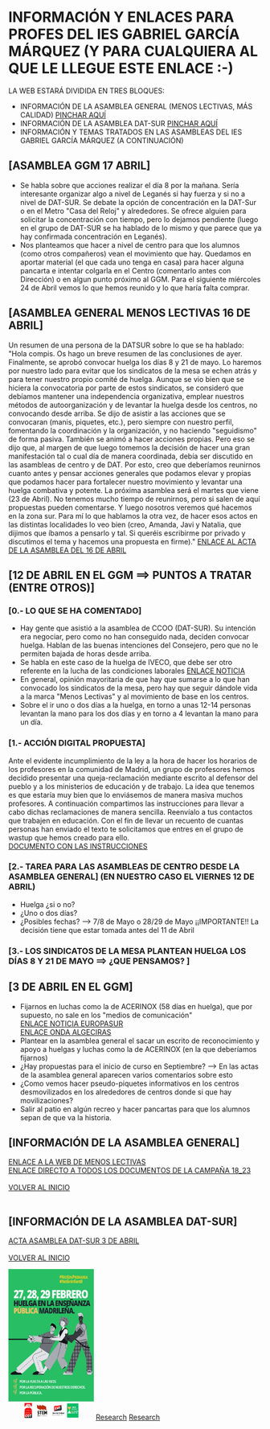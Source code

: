 <a name="inicio"></a>
# INFORMACIÓN Y ENLACES PARA PROFES DEL IES GABRIEL GARCÍA MÁRQUEZ (Y PARA CUALQUIERA AL QUE LE LLEGUE ESTE ENLACE :-)

LA WEB ESTARÁ DIVIDIDA EN TRES BLOQUES:
  - INFORMACIÓN DE LA ASAMBLEA GENERAL (MENOS LECTIVAS, MÁS CALIDAD) [PINCHAR AQUÍ](#general)
  - INFORMACIÓN DE LA ASAMBLEA DAT-SUR [PINCHAR AQUÍ](#datsur)
  - INFORMACIÓN Y TEMAS TRATADOS EN LAS ASAMBLEAS DEL IES GABRIEL GARCÍA MÁRQUEZ (A CONTINUACIÓN)

## [ASAMBLEA GGM 17 ABRIL]
  - Se habla sobre que acciones realizar el día 8 por la mañana. Sería interesante organizar algo a nivel de Leganés si hay fuerza y si no a nivel de DAT-SUR. Se debate la opción de concentración en la DAT-Sur o en el Metro "Casa del Reloj" y alrededores. Se ofrece alguien para solicitar la concentración con tiempo, pero lo dejamos pendiente (luego en el grupo de DAT-SUR se ha hablado de lo mismo y que parece que ya hay confirmada concentración en Leganés).
  - Nos planteamos que hacer a nivel de centro para que los alumnos (como otros compañeros) vean el movimiento que hay. Quedamos en aportar material (el que cada uno tenga en casa) para hacer alguna pancarta e intentar colgarla en el Centro (comentarlo antes con Dirección) o en algun punto próximo al GGM. Para el siguiente míércoles 24 de Abril vemos lo que hemos reunido y lo que haría falta comprar.

## [ASAMBLEA GENERAL MENOS LECTIVAS 16 DE ABRIL]
Un resumen de una persona de la DATSUR sobre lo que se ha hablado:
"Hola compis. Os hago un breve resumen de las conclusiones de ayer.
Finalmente, se aprobó convocar huelga los días 8 y 21 de mayo. Lo haremos por nuestro lado para evitar que los sindicatos de la mesa se echen atrás y para tener nuestro propio comité de huelga. Aunque se vio bien que se hiciera la convocatoria por parte de estos sindicatos, se consideró que debíamos mantener una independencia organizativa, emplear nuestros métodos de autoorganización y de levantar la huelga desde los centros, no convocando desde arriba. 
Se dijo de asistir a las acciones que se convocaran (manis, piquetes, etc.), pero siempre con nuestro perfil, fomentando la coordinación y la organización, y no haciendo "seguidismo" de forma pasiva.
También se animó a hacer acciones propias. Pero eso se dijo que, al margen de que luego tomemos la decisión de hacer una gran manifestación tal o cual día de manera coordinada, debía ser discutido en las asambleas de centro y de DAT. Por esto, creo que deberíamos reunirnos cuanto antes y pensar acciones generales que podamos elevar y propias que podamos hacer para fortalecer nuestro movimiento y levantar una huelga combativa y potente. 
La próxima asamblea será el martes que viene (23 de Abril). No tenemos mucho tiempo de reunirnos, pero si salen de aquí propuestas pueden comentarse. Y luego nosotros veremos qué hacemos en la zona sur. 
Para mí lo que hablamos la otra vez, de hacer esos actos en las distintas localidades lo veo bien (creo, Amanda, Javi y Natalia, que dijimos que íbamos a pensarlo y tal. Si queréis escribirme por privado y discutimos el tema y hacemos una propuesta en firme)."
[ENLACE AL ACTA DE LA ASAMBLEA DEL 16 DE ABRIL](https://mega.nz/file/MQ8VwL7S#LTEN-hvN51tzD2iecFIAYpEF2YvGnDVZkqbiM9QNEH4)
    
## [12 DE ABRIL EN EL GGM ==> PUNTOS A TRATAR (ENTRE OTROS)] 
### [0.- LO QUE SE HA COMENTADO]
  - Hay gente que asistió a la asamblea de CCOO (DAT-SUR). Su intención era negociar, pero como no han conseguido nada, deciden convocar huelga. Hablan de las buenas intenciones del Consejero, pero que no le permiten bajada de horas desde arriba.
  - Se habla en este caso de la huelga de IVECO, que debe ser otro referente en la lucha de las condiciones laborales
    [ENLACE NOTICIA](https://www.elsaltodiario.com/huelga/huelga-iveco-cuando-toda-plantilla-se-planta-una-subida-salarial-del-1percent)
  - En general, opinión mayoritaria de que hay que sumarse a lo que han convocado los sindicatos de la mesa, pero hay que seguir dándole vida a la marca "Menos Lectivas" y al movimiento de base en los     centros.   
  - Sobre el ir uno o dos días a la huelga, en torno a unas 12-14 personas levantan la mano para los dos días y en torno a 4 levantan la mano para un día.


### [1.- ACCIÓN DIGITAL PROPUESTA]
Ante el evidente incumplimiento de la ley a la hora de hacer los horarios de los profesores en la comunidad de Madrid, un grupo de profesores hemos decidido presentar una queja-reclamación mediante escrito al defensor del pueblo y a los ministerios de educación y de trabajo.
La idea que tenemos es que estaría muy bien que lo enviásemos de manera masiva muchos profesores.
A continuación compartimos las instrucciones para llevar a cabo dichas reclamaciones de manera sencilla.
Reenvíalo a tus contactos que trabajen en educación.
Con el fin de llevar un recuento de cuantas personas han enviado el texto te solicitamos que entres en el grupo de wastup que hemos creado para ello.
<br>
[DOCUMENTO CON LAS INSTRUCCIONES](https://mega.nz/file/xN8TEQrS#xMtkAtGsG8oAGbFPa66K3617xfjDgLr2GpFWz5OW7LY)

### [2.- TAREA PARA LAS ASAMBLEAS DE CENTRO DESDE LA ASAMBLEA GENERAL] <b>(EN NUESTRO CASO EL VIERNES 12 DE ABRIL)</b>
  - Huelga ¿si o no?
  - ¿Uno o dos días?
  - ¿Posibles fechas? --> 7/8 de Mayo o 28/29 de Mayo
  ¡¡IMPORTANTE!! La decisión tiene que estar tomada antes del 11 de Abril

### [3.- LOS SINDICATOS DE LA MESA PLANTEAN HUELGA LOS DÍAS 8 Y 21 DE MAYO ==> ¿QUE PENSAMOS? ]

 
## [3 DE ABRIL EN EL GGM]
- Fijarnos en luchas como la de ACERINOX (58 días en huelga), que por supuesto, no sale en los "medios de comunicación" <br>
[ENLACE NOTICIA EUROPASUR](https://www.europasur.es/los_barrios/Acerinox-comite-huelga-negociacion-convenio_0_1886513579.html) <br>
[ENLACE ONDA ALGECIRAS](https://www.youtube.com/watch?v=CWtThocu-m8)
- Plantear en la asamblea general el sacar un escrito de reconocimiento y apoyo a huelgas y luchas como la de ACERINOX (en la que deberíamos fijarnos)
- ¿Hay propuestas para el inicio de curso en Septiembre? --> En las actas de la asamblea general aparecen varios comentarios sobre esto
- ¿Como vemos hacer pseudo-piquetes informativos en los centros desmovilizados en los alrededores de centros donde si que hay movilizaciones?
- Salir al patio en algún recreo y hacer pancartas para que los alumnos sepan de que va la historia.

<a name="general"></a>
## [INFORMACIÓN DE LA ASAMBLEA GENERAL]  
[ENLACE A LA WEB DE MENOS LECTIVAS](https://sites.google.com/view/menoslectivas/inicio?fbclid=PAAaaqWAbWZwA0s3rgv9F3sp_PvYYOQWqU_nt5EED4Tb0_pllt68GAWjk8tj0) <br>
[ENLACE DIRECTO A TODOS LOS DOCUMENTOS DE LA CAMPAÑA 18_23](https://docs.google.com/document/d/1Q08LgGZRj7RZ8u_8xzcPUhxvCBtdeepL/edit)<br><br>
[VOLVER AL INICIO](#inicio) <br><br>
<a name="datsur"></a>
## [INFORMACIÓN DE LA ASAMBLEA DAT-SUR]  
[ACTA ASAMBLEA DAT-SUR 3 DE ABRIL](https://mega.nz/file/kFcjCZrR#zG1JxgKvzaybqxq1ST4BahFvlh2J6lZOjgrI3Nv08rE)<br><br>
[VOLVER AL INICIO](#inicio)<br>

<img src="cartel.jpg" height="300px" width="170px" alt="Photo of creator"/>
<a href="asambleaggm.github.io/datsur.html">Research</a>
<a href="datsur.md">Research</a>
